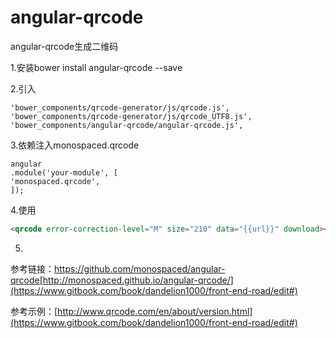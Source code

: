 # angular-qrcode

angular-qrcode生成二维码

1.安装bower install angular-qrcode --save

2.引入

```
'bower_components/qrcode-generator/js/qrcode.js',
'bower_components/qrcode-generator/js/qrcode_UTF8.js',
'bower_components/angular-qrcode/angular-qrcode.js',
```

3.依赖注入monospaced.qrcode

```Js
angular
.module('your-module', [
'monospaced.qrcode',
]);
```

4.使用

```html
<qrcode error-correction-level="M" size="210" data="{{url}}" download></qrcode>
```

5.

参考链接：https://github.com/monospaced/angular-qrcode[http://monospaced.github.io/angular-qrcode/](https://www.gitbook.com/book/dandelion1000/front-end-road/edit#)

参考示例：[http://www.qrcode.com/en/about/version.html](https://www.gitbook.com/book/dandelion1000/front-end-road/edit#)



